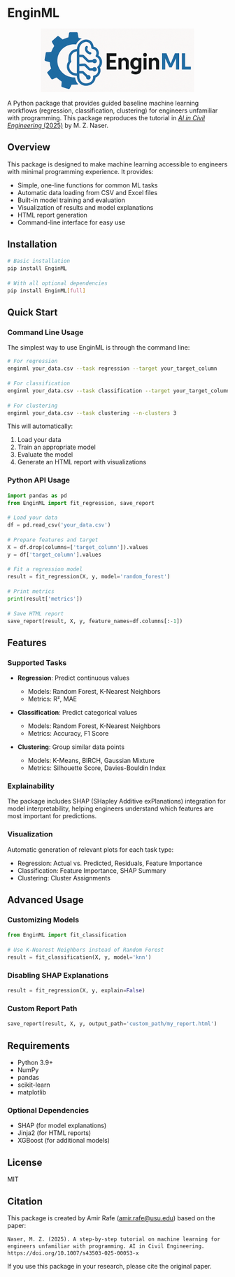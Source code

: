 # EnginML

<p align="center">
  <img src="https://raw.githubusercontent.com/pozapas/EnginML/master/logo.png" alt="EnginML Logo" width="350"/>
</p>

A Python package that provides guided baseline machine learning workflows (regression, classification, clustering) for engineers unfamiliar with programming. This package reproduces the tutorial in [*AI in Civil Engineering* (2025)](https://doi.org/10.1007/s43503-025-00053-x) by M. Z. Naser.

## Overview

This package is designed to make machine learning accessible to engineers with minimal programming experience. It provides:

- Simple, one-line functions for common ML tasks
- Automatic data loading from CSV and Excel files
- Built-in model training and evaluation
- Visualization of results and model explanations
- HTML report generation
- Command-line interface for easy use

## Installation

```bash
# Basic installation
pip install EnginML

# With all optional dependencies
pip install EnginML[full]
```

## Quick Start

### Command Line Usage

The simplest way to use EnginML is through the command line:

```bash
# For regression
enginml your_data.csv --task regression --target your_target_column

# For classification
enginml your_data.csv --task classification --target your_target_column

# For clustering
enginml your_data.csv --task clustering --n-clusters 3
```

This will automatically:

1. Load your data
2. Train an appropriate model
3. Evaluate the model
4. Generate an HTML report with visualizations

### Python API Usage

```python
import pandas as pd
from EnginML import fit_regression, save_report

# Load your data
df = pd.read_csv('your_data.csv')

# Prepare features and target
X = df.drop(columns=['target_column']).values
y = df['target_column'].values

# Fit a regression model
result = fit_regression(X, y, model='random_forest')

# Print metrics
print(result['metrics'])

# Save HTML report
save_report(result, X, y, feature_names=df.columns[:-1])
```

## Features

### Supported Tasks

- **Regression**: Predict continuous values

  - Models: Random Forest, K-Nearest Neighbors
  - Metrics: R², MAE
- **Classification**: Predict categorical values

  - Models: Random Forest, K-Nearest Neighbors
  - Metrics: Accuracy, F1 Score
- **Clustering**: Group similar data points

  - Models: K-Means, BIRCH, Gaussian Mixture
  - Metrics: Silhouette Score, Davies-Bouldin Index

### Explainability

The package includes SHAP (SHapley Additive exPlanations) integration for model interpretability, helping engineers understand which features are most important for predictions.

### Visualization

Automatic generation of relevant plots for each task type:

- Regression: Actual vs. Predicted, Residuals, Feature Importance
- Classification: Feature Importance, SHAP Summary
- Clustering: Cluster Assignments

## Advanced Usage

### Customizing Models

```python
from EnginML import fit_classification

# Use K-Nearest Neighbors instead of Random Forest
result = fit_classification(X, y, model='knn')
```

### Disabling SHAP Explanations

```python
result = fit_regression(X, y, explain=False)
```

### Custom Report Path

```python
save_report(result, X, y, output_path='custom_path/my_report.html')
```

## Requirements

- Python 3.9+
- NumPy
- pandas
- scikit-learn
- matplotlib

### Optional Dependencies

- SHAP (for model explanations)
- Jinja2 (for HTML reports)
- XGBoost (for additional models)

## License

MIT

## Citation

This package is created by Amir Rafe (amir.rafe@usu.edu) based on the paper:

```
Naser, M. Z. (2025). A step-by-step tutorial on machine learning for engineers unfamiliar with programming. AI in Civil Engineering. https://doi.org/10.1007/s43503-025-00053-x
```

If you use this package in your research, please cite the original paper.
